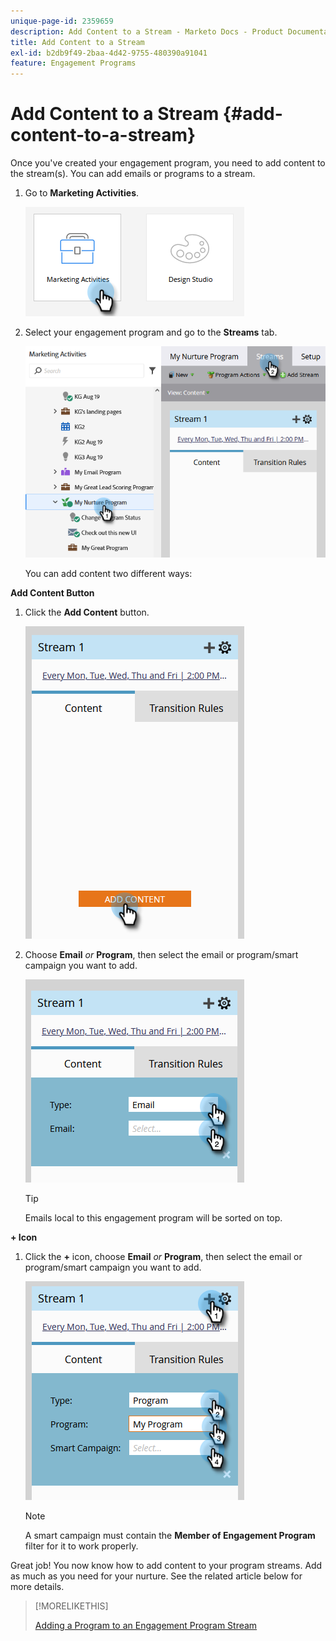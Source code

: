 ```yaml
---
unique-page-id: 2359659
description: Add Content to a Stream - Marketo Docs - Product Documentation
title: Add Content to a Stream
exl-id: b2db9f49-2baa-4d42-9755-480390a91041
feature: Engagement Programs
---
```

# Add Content to a Stream {#add-content-to-a-stream}

Once you've created your engagement program, you need to add content to the stream(s). You can add emails or programs to a stream.

1. Go to **Marketing Activities**.

   ![](assets/add-content-to-a-stream-1.png)

1. Select your engagement program and go to the **Streams** tab.

   ![](assets/add-content-to-a-stream-2.png)

   You can add content two different ways:

**Add Content Button**

1. Click the **Add Content** button.

   ![](assets/add-content-to-a-stream-3.png)

1. Choose **Email** _or_ **Program**, then select the email or program/smart campaign you want to add.

   ![](assets/add-content-to-a-stream-4.png)

   >[!TIP]
   >
   >Emails local to this engagement program will be sorted on top.

**+ Icon**

1. Click the **+** icon, choose **Email** _or_ **Program**, then select the email or program/smart campaign you want to add.

   ![](assets/add-content-to-a-stream-5.png)

   >[!NOTE]
   >
   >A smart campaign must contain the **Member of Engagement Program** filter for it to work properly.

Great job! You now know how to add content to your program streams. Add as much as you need for your nurture. See the related article below for more details.

>[!MORELIKETHIS]
>
>[Adding a Program to an Engagement Program Stream](/help/marketo/product-docs/email-marketing/drip-nurturing/creating-an-engagement-program/adding-a-program-to-an-engagement-program-stream.md)
